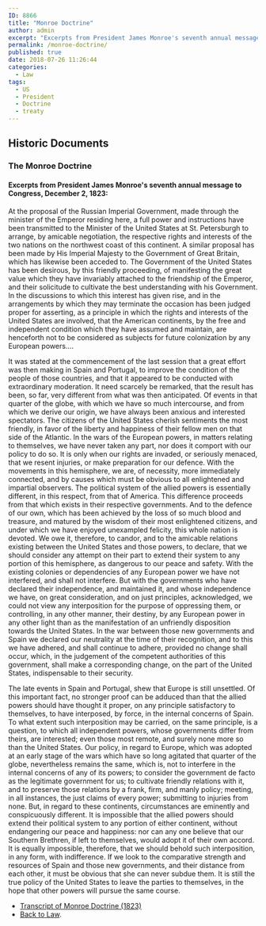 ```yaml
---
ID: 8866
title: "Monroe Doctrine"
author: admin
excerpt: "Excerpts from President James Monroe's seventh annual message to Congress, December 2, 1823."
permalink: /monroe-doctrine/
published: true
date: 2018-07-26 11:26:44
categories:
  - Law
tags:
  - US
  - President
  - Doctrine
  - treaty
---
```

## Historic Documents
### The Monroe Doctrine

#### Excerpts from President James Monroe's seventh annual message to Congress, December 2, 1823:
At the proposal of the Russian Imperial Government, made through the minister of the Emperor residing here, a full power and instructions have been transmitted to the Minister of the United States at St. Petersburgh to arrange, by amicable negotiation, the respective rights and interests of the two nations on the northwest coast of this continent. A similar proposal has been made by His Imperial Majesty to the Government of Great Britain, which has likewise been acceded to. The Government of the United States has been desirous, by this friendly proceeding, of manifesting the great value which they have invariably attached to the friendship of the Emperor, and their solicitude to cultivate the best understanding with his Government. In the discussions to which this interest has given rise, and in the arrangements by which they may terminate the occasion has been judged proper for asserting, as a principle in which the rights and interests of the United States are involved, that the American continents, by the free and independent condition which they have assumed and maintain, are henceforth not to be considered as subjects for future colonization by any European powers....

It was stated at the commencement of the last session that a great effort was then making in Spain and Portugal, to improve the condition of the people of those countries, and that it appeared to be conducted with extraordinary moderation. It need scarcely be remarked, that the result has been, so far, very different from what was then anticipated. Of events in that quarter of the globe, with which we have so much intercourse, and from which we derive our origin, we have always been anxious and interested spectators. The citizens of the United States cherish sentiments the most friendly, in favor of the liberty and happiness of their fellow men on that side of the Atlantic. In the wars of the European powers, in matters relating to themselves, we have never taken any part, nor does it comport with our policy to do so. It is only when our rights are invaded, or seriously menaced, that we resent injuries, or make preparation for our defence. With the movements in this hemisphere, we are, of necessity, more immediately connected, and by causes which must be obvious to all enlightened and impartial observers. The political system of the allied powers is essentially different, in this respect, from that of America. This difference proceeds from that which exists in their respective governments. And to the defence of our own, which has been achieved by the loss of so much blood and treasure, and matured by the wisdom of their most enlightened citizens, and under which we have enjoyed unexampled felicity, this whole nation is devoted. We owe it, therefore, to candor, and to the amicable relations existing between the United States and those powers, to declare, that we should consider any attempt on their part to extend their system to any portion of this hemisphere, as dangerous to our peace and safety. With the existing colonies or dependencies of any European power we have not interfered, and shall not interfere. But with the governments who have declared their independence, and maintained it, and whose independence we have, on great consideration, and on just principles, acknowledged, we could not view any interposition for the purpose of oppressing them, or controlling, in any other manner, their destiny, by any European power in any other light than as the manifestation of an unfriendly disposition towards the United States. In the war between those new governments and Spain we declared our neutrality at the time of their recognition, and to this we have adhered, and shall continue to adhere, provided no change shall occur, which, in the judgement of the competent authorities of this government, shall make a corresponding change, on the part of the United States, indispensable to their security.

The late events in Spain and Portugal, shew that Europe is still unsettled. Of this important fact, no stronger proof can be adduced than that the allied powers should have thought it proper, on any principle satisfactory to themselves, to have interposed, by force, in the internal concerns of Spain. To what extent such interposition may be carried, on the same principle, is a question, to which all independent powers, whose governments differ from theirs, are interested; even those most remote, and surely none more so than the United States. Our policy, in regard to Europe, which was adopted at an early stage of the wars which have so long agitated that quarter of the globe, nevertheless remains the same, which is, not to interfere in the internal concerns of any of its powers; to consider the government de facto as the legitimate government for us; to cultivate friendly relations with it, and to preserve those relations by a frank, firm, and manly policy; meeting, in all instances, the just claims of every power; submitting to injuries from none. But, in regard to these continents, circumstances are eminently and conspicuously different. It is impossible that the allied powers should extend their political system to any portion of either continent, without endangering our peace and happiness: nor can any one believe that our Southern Brethren, if left to themselves, would adopt it of their own accord. It is equally impossible, therefore, that we should behold such interposition, in any form, with indifference. If we look to the comparative strength and resources of Spain and those new governments, and their distance from each other, it must be obvious that she can never subdue them. It is still the true policy of the United States to leave the parties to themselves, in the hope that other powers will pursue the same course.

- [Transcript of Monroe Doctrine (1823)](https://www.ourdocuments.gov/doc.php?flash=false&doc=23&page=transcript)
- [Back to Law](https://doctrineofdiscovery.org/law/).
